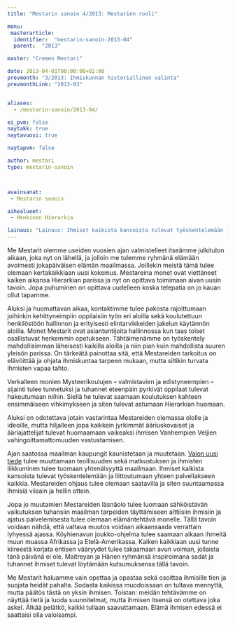 ```yaml
---
title: "Mestarin sanoin 4/2013: Mestarien rooli"

menu:
 masterarticle:
  identifier:  "mestarin-sanoin-2013-04"
  parent:  "2013"

master: "Cremen Mestari"

date: 2013-04-01T00:00:00+02:00
prevmonth: "3/2013: Ihmiskunnan historiallinen valinta"
prevmonthLink: "2013-03"


aliases:
  - /mestarin-sanoin/2013-04/

ei_pvm: false
naytakk: true
naytavuosi: true

naytapvm: false

author: mestari
type: mestarin-sanoin



avainsanat:
 - Mestarin sanoin

aihealueet:
 - Henkinen Hierarkia

lainaus: "Lainaus: Ihmiset kaikista kansoista tulevat työskentelemään ja liittoutumaan yhteen palvellakseen kaikkia. Mestareiden ohjaus tulee olemaan saatavilla ja siten suuntaamassa ihmisiä viisain ja hellin ottein."
---
```

<p>Me Mestarit olemme useiden vuosien ajan valmistelleet itseämme julkitulon aikaan, joka nyt on lähellä, ja jolloin me tulemme ryhmänä elämään avoimesti jokapäiväisen elämän maailmassa. Joillekin meistä tämä tulee olemaan kertakaikkiaan uusi kokemus. Mestareina monet ovat viettäneet kaiken aikansa Hierarkian parissa ja nyt on opittava toimimaan aivan uusin tavoin. Jopa puhuminen on opittava uudelleen koska telepatia on jo kauan ollut tapamme.</p>
<p>Aluksi ja huomattavan aikaa, kontaktimme tulee pakosta rajoittumaan joihinkin kehittyneimpiin oppilaisiin työn eri aloilla sekä koulutettuun henkilöstöön hallinnon ja erityisesti elintarvikkeiden jakelun käytännön aloilla. Monet Mestarit ovat asiantuntijoita hallinnossa kun taas toiset osallistuvat herkemmin opetukseen. Tähtäimenämme on työskentely mahdollisimman läheisesti kaikilla aloilla ja niin pian kuin mahdollista suuren yleisön parissa. On tärkeätä painottaa sitä, että Mestareiden tarkoitus on elävöittää ja ohjata ihmiskuntaa tarpeen mukaan, mutta siltikin turvata ihmisten vapaa tahto.</p>
<p>Verkalleen monien Mysteerikoulujen – valmistavien ja edistyneempien – sijainti tulee tunnetuksi ja tuhannet eteenpäin pyrkivät oppilaat tulevat hakeutumaan niihin. Siellä he tulevat saamaan koulutuksen kahteen ensimmäiseen vihkimykseen ja siten tulevat astumaan Hierarkian huomaan.</p>
<p>Aluksi on odotettava jotain vastarintaa Mestareiden olemassa ololle ja ideoille, mutta hiljalleen jopa kaikkein jyrkimmät ääriuskovaiset ja ääriajattelijat tulevat huomaamaan vaikeaksi ihmisen Vanhempien Veljien vahingoittamattomuuden vastustamisen.</p>
<p>Ajan saatossa maailman kaupungit kaunistetaan ja muutetaan. <a title="Maitreyan aktivoima vesi, eli parantava vesi ja valon tiede" href="/maitreya/maitreyan-aktivoima-vesi-eli-parantava-vesi-ja-valon-tiede/">Valon uusi tiede</a> tulee muuttamaan teollisuuden sekä matkustuksen ja ihmisten liikkuminen tulee tuomaan yhtenäisyyttä maailmaan. Ihmiset kaikista kansoista tulevat työskentelemään ja liittoutumaan yhteen palvellakseen kaikkia. Mestareiden ohjaus tulee olemaan saatavilla ja siten suuntaamassa ihmisiä viisain ja hellin ottein.</p>
<p>Jopa jo muutamien Mestareiden läsnäolo tulee luomaan sähköistävän vaikutuksen tuhansiin maailman tarpeiden täyttämiseen alttiisiin ihmisiin ja ajatus palvelemisesta tulee olemaan elämäntehtävä monelle. Tällä tavoin voidaan nähdä, että valtava muutos voidaan aikaansaada verrattain lyhyessä ajassa. Köyhienavun joukko-ohjelma tulee saamaan aikaan ihmeitä muun muassa Afrikassa ja Etelä-Amerikassa. Kaiken kaikkiaan uusi tunne kiireestä korjata entisen vääryydet tulee takaamaan avun voiman, jollaista tänä päivänä ei ole. Maitreyan ja Hänen ryhmänsä inspiroimana sadat ja tuhannet ihmiset tulevat löytämään kutsumuksensa tällä tavoin.</p>
<p>Me Mestarit haluamme vain opettaa ja opastaa sekä osoittaa ihmisille tien ja suojata heidät pahalta. Sodasta kaikissa muodoissaan on tultava mennyttä, mutta päätös tästä on yksin ihmisen. Toistan: meidän tehtävämme on näyttää tietä ja luoda suunnitelmat, mutta ihmisen itsensä on otettava joka askel. Älkää pelätkö, kaikki tullaan saavuttamaan. Elämä ihmisen edessä ei saattaisi olla valoisampi.</p>